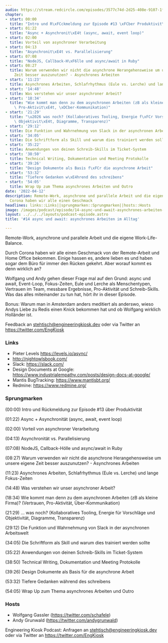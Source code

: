 ```yaml
---
audio: https://stream.redcircle.com/episodes/3577c74d-2d25-408e-9107-1fae71daf76a/stream.mp3
chapter:
- start: 00:00
  title: "Intro und R\xFCckmeldung zur Episode #13 \xFCber Produktivit\xE4t"
- start: 01:22
  title: "Async + Asynchronit\xE4t (async, await, event loop)"
- start: 02:00
  title: Vorteil von asynchroner Verarbeitung
- start: 04:13
  title: "Asynchronit\xE4t vs. Parallelisierung"
- start: 07:08
  title: "NodeJS, Callback-H\xF6lle und async/await in Ruby"
- start: 08:27
  title: Warum verwenden wir nicht die asynchrone Herangehensweise um unsere eigene
    Zeit besser auszunutzen? - Asynchrones Arbeiten
- start: '11:23'
  title: Asynchrones Arbeiten, Schlafrhythmus (Eule vs. Lerche) und lange Fokus-Zeiten
- start: '14:48'
  title: Was verstehen wir unser asynchroner Arbeit?
- start: '18:34'
  title: "Wie kommt man denn zu dem asynchronen Arbeiten (zB als kleine Firma)? (Vertrauen,\
    \ Pro-Aktivit\xE4t, \xDCber-Kommunikation)"
- start: '21:29'
  title: "\u2026 was noch? (Kollaboratives Tooling, Energie f\xFCr Vorschl\xE4ge und\
    \ Objektivit\xE4t, Diagramme, Transparenz)"
- start: '29:12'
  title: Die Funktion und Wahrnehmung von Slack in der asynchronen Arbeitswelt
- start: '34:05'
  title: Die Schriftform als Skill und warum dies trainiert werden sollte
- start: '35:22'
  title: Anwendungen von deinen Schreib-Skills im Ticket-System
- start: '38:50'
  title: Technical Writing, Dokumentation und Meeting Protokolle
- start: '39:26'
  title: "Design Dokumente als Basis f\xFCr die asynchrone Arbeit"
- start: '53:32'
  title: "Tiefere Gedanken w\xE4hrend des schreibens"
- start: '54:05'
  title: Wrap Up zum Thema asynchrones Arbeiten und Outro
date: '2022-04-12'
description: Remote-Work, asynchrone und parallele Arbeit und die eigene Work-Life-Balance.Durch
  Corona haben wir alle einen Geschmack
headlines: links::Links||sprungmarken::Sprungmarken||hosts::Hosts
image: /images/podcast/episode/14-async-und-await-asynchrones-arbeiten-im-alltag.jpg
layout: ../../../layouts/podcast-episode.astro
title: '#14 async und await: asynchrones Arbeiten im Alltag'

---
```


<p class="mb-6 text-base md:text-lg text-coolGray-500">Remote-Work, asynchrone und parallele Arbeit und die eigene Work-Life-Balance.</p><p class="mb-6 text-base md:text-lg text-coolGray-500">Durch Corona haben wir alle einen Geschmack von der Remote-Arbeit und Home Office bekommen. Einige hassen es, andere lieben es und haben sogar dem Büro für immer den Rücken gekehrt. Aber worauf kommt es denn wirklich an?</p><p class="mb-6 text-base md:text-lg text-coolGray-500">Wolfgang und Andy gehen dieser Frage mal auf den Grund: async und await, Event-Loop, Fokus-Zeiten, Eule und Lerche als Menschentypen, Vertrauen im Team, messbare Ergebnisse, Pro-Aktivität und Schreib-Skills. Was das alles miteinander zu tun hat, hört ihr in dieser Episode.</p><p class="mb-6 text-base md:text-lg text-coolGray-500">Bonus: Warum man in Amsterdam anders meditiert als anderswo, wieso Andys Liebe zu Redis einen Knick bekommen hat und ob Wolfgang wirklich Holländer ist.</p><p class="mb-6 text-base md:text-lg text-coolGray-500">Feedback an <a class="underline hover:no-underline" style="text-decoration-line: underline;"href="mailto:stehtisch@engineeringkiosk.dev" rel="nofollow">stehtisch@engineeringkiosk.dev</a> oder via Twitter an <a class="underline hover:no-underline" style="text-decoration-line: underline;"href="https://twitter.com/EngKiosk" rel="nofollow">https://twitter.com/EngKiosk</a></p><h3 class="mb-4 text-2xl md:text-3xl font-semibold text-coolGray-800" id=links>Links</h3><ul class="list-disc px-5 mb-6 md:px-5 text-base md:text-lg text-coolGray-500" style="list-style-type: disc;"><li>Pieter Levels <a class="underline hover:no-underline" style="text-decoration-line: underline;"href="https://levels.io/async/" rel="nofollow">https://levels.io/async/</a> </li><li><a class="underline hover:no-underline" style="text-decoration-line: underline;"href="http://nightowlsbook.com/" rel="nofollow">http://nightowlsbook.com/</a> </li><li>Slack: <a class="underline hover:no-underline" style="text-decoration-line: underline;"href="https://slack.com/" rel="nofollow">https://slack.com/</a></li><li>Design Documents at Google: <a class="underline hover:no-underline" style="text-decoration-line: underline;"href="https://www.industrialempathy.com/posts/design-docs-at-google/" rel="nofollow">https://www.industrialempathy.com/posts/design-docs-at-google/</a></li><li>Mantis BugTracking: <a class="underline hover:no-underline" style="text-decoration-line: underline;"href="https://www.mantisbt.org/" rel="nofollow">https://www.mantisbt.org/</a></li><li>Redmine: <a class="underline hover:no-underline" style="text-decoration-line: underline;"href="https://www.redmine.org/" rel="nofollow">https://www.redmine.org/</a></li></ul><h3 class="mb-4 text-2xl md:text-3xl font-semibold text-coolGray-800" id=sprungmarken>Sprungmarken</h3><p class="mb-6 text-base md:text-lg text-coolGray-500">(00:00) Intro und Rückmeldung zur Episode #13 über Produktivität</p><p class="mb-6 text-base md:text-lg text-coolGray-500">(01:22) Async + Asynchronität (async, await, event loop)</p><p class="mb-6 text-base md:text-lg text-coolGray-500">(02:00) Vorteil von asynchroner Verarbeitung</p><p class="mb-6 text-base md:text-lg text-coolGray-500">(04:13) Asynchronität vs. Parallelisierung</p><p class="mb-6 text-base md:text-lg text-coolGray-500">(07:08) NodeJS, Callback-Hölle und async/await in Ruby</p><p class="mb-6 text-base md:text-lg text-coolGray-500">(08:27) Warum verwenden wir nicht die asynchrone Herangehensweise um unsere eigene Zeit besser auszunutzen? - Asynchrones Arbeiten</p><p class="mb-6 text-base md:text-lg text-coolGray-500">(11:23) Asynchrones Arbeiten, Schlafrhythmus (Eule vs. Lerche) und lange Fokus-Zeiten</p><p class="mb-6 text-base md:text-lg text-coolGray-500">(14:48) Was verstehen wir unser asynchroner Arbeit?</p><p class="mb-6 text-base md:text-lg text-coolGray-500">(18:34) Wie kommt man denn zu dem asynchronen Arbeiten (zB als kleine Firma)? (Vertrauen, Pro-Aktivität, Über-Kommunikation)</p><p class="mb-6 text-base md:text-lg text-coolGray-500">(21:29) … was noch? (Kollaboratives Tooling, Energie für Vorschläge und Objektivität, Diagramme, Transparenz)</p><p class="mb-6 text-base md:text-lg text-coolGray-500">(29:12) Die Funktion und Wahrnehmung von Slack in der asynchronen Arbeitswelt</p><p class="mb-6 text-base md:text-lg text-coolGray-500">(34:05) Die Schriftform als Skill und warum dies trainiert werden sollte</p><p class="mb-6 text-base md:text-lg text-coolGray-500">(35:22) Anwendungen von deinen Schreib-Skills im Ticket-System</p><p class="mb-6 text-base md:text-lg text-coolGray-500">(38:50) Technical Writing, Dokumentation und Meeting Protokolle</p><p class="mb-6 text-base md:text-lg text-coolGray-500">(39:26) Design Dokumente als Basis für die asynchrone Arbeit</p><p class="mb-6 text-base md:text-lg text-coolGray-500">(53:32) Tiefere Gedanken während des schreibens</p><p class="mb-6 text-base md:text-lg text-coolGray-500">(54:05) Wrap Up zum Thema asynchrones Arbeiten und Outro</p><h3 class="mb-4 text-2xl md:text-3xl font-semibold text-coolGray-800" id=hosts>Hosts</h3><ul class="list-disc px-5 mb-6 md:px-5 text-base md:text-lg text-coolGray-500" style="list-style-type: disc;"><li>Wolfgang Gassler (<a class="underline hover:no-underline" style="text-decoration-line: underline;"href="https://twitter.com/schafele" rel="nofollow">https://twitter.com/schafele</a>)</li><li>Andy Grunwald (<a class="underline hover:no-underline" style="text-decoration-line: underline;"href="https://twitter.com/andygrunwald" rel="nofollow">https://twitter.com/andygrunwald</a>)</li></ul><p class="mb-6 text-base md:text-lg text-coolGray-500">Engineering Kiosk Podcast: Anfragen an <a class="underline hover:no-underline" style="text-decoration-line: underline;"href="http://stehtisch@engineeringkiosk.dev" rel="nofollow">stehtisch@engineeringkiosk.dev</a> oder via Twitter an <a class="underline hover:no-underline" style="text-decoration-line: underline;"href="https://twitter.com/EngKiosk" rel="nofollow">https://twitter.com/EngKiosk</a></p>